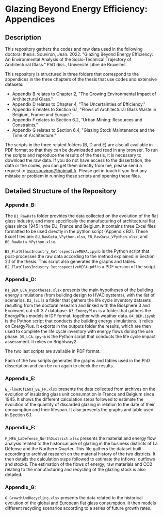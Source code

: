 # Glazing Beyond Energy Efficiency: Appendices

## Description

This repository gathers the codes and raw data used in the following doctoral thesis: Souviron, Jean. 2022. "Glazing Beyond Energy Efficiency: An Environmental Analysis of the Socio-Technical Trajectory of Architectural Glass." PhD diss., Université Libre de Bruxelles.

This repository is structured in three folders that correspond to the appendices in the three chapters of the thesis that use codes and extensive datasets:
- Appendix B relates to Chapter 2, "The Growing Environmental Impact of Architectural Glass."
- Appendix D relates to Chapter 4, "The Uncertainties of Efficiency."
- Appendix E relates to Section 6.1, "Flows of Architectural Glass Waste in Belgium, France and Europe."
- Appendix F relates to Section 6.2, "Urban Mining: Resources and Constraints."
- Appendix G relates to Section 6.4, "Glazing Stock Maintenance and the Time of Architecture."

The scripts in the three related folders (B, D and E) are also all available in PDF format so that they can be downloaded and read in any browser. To run the scripts and reproduce the results of the thesis, it is necessary to download the raw data. If you do not have access to the dissertation, the data or the codes, you can get them directly from me, please send a request to [jean.souviron@hotmail.fr](mailto:jean.souviron@hotmail.fr). Please get in touch if you find any mistake or problem in running these scripts and opening these files.

## Detailed Structure of the Repository

### Appendix_B:

The `B1_RawData` folder provides the data collected on the evolution of the flat glass industry, and more specifically the manufacturing of architectural flat glass since 1945 in the EU, France and Belgium. It contains three Excel files formatted to be used directly in the python script (Appendix B2). These Excel files are: `EU_RawData_VPython.xlsx`, `FR_RawData_VPython.xlsx`, and `BE_RawData_VPython.xlsx`.

`B2_FlatGlassIndustry_RetrospectiveMEFA.ipynb` is the Python script that post-processes the raw data according to the method explained in Section 2.1 of the thesis. This script also generates the graphs and tables.
`B2_FlatGlassIndustry_RetrospectiveMEFA.pdf` is a PDF version of the script.

### Appendix_D:

`D1_BEM_LCA_Hypotheses.xlsx` presents the main hypotheses of the building energy simulations (from building design to HVAC systems), with the list of scenarios.
`D2_lci` is a folder that gathers the life cycle inventory datasets resulting from the doctoral research and linked with the Biosphere 3 and Ecoinvent cut-off 3.7 database.
`D3_EnergyPlus` is a folder that gathers the EnergyPlus models in IDF format, together with weather data.
`D4_BEM.ipynb` is the Python script that conducts the building energy simulations. It relies on EnergyPlus. It exports in the outputs folder the results, which are then used to complete the life cycle inventory with energy flows during the use phase.
`D5_LCA.ipynb` is the Python script that conducts the life cycle impact assessment. It relies on Brightway2.

The two last scripts are available in PDF format.

Each of the two scripts generates the graphs and tables used in the PhD dissertation and can be run again to check the results.

### Appendix_E:

`E_FlowsOfIGUs_BE_FR.xlsx` presents the data collected from archives on the evolution of insulating glass unit consumption in France and Belgium since 1945. It shows the different calculation steps followed to estimate the evolution of the quantity of discarded glazing in relation to the date of their consumption and their lifespan. It also presents the graphs and table used in Section 6.1.

### Appendix_F:

`F_MFA_LaDefense_NorthDistrict.xlsx` presents the material and energy flow analysis related to the historical use of glazing in the business districts of La Défense and the Northern Quarter. This file gathers the dataset built according to archival research on the material history of the two districts. It then details the calculation steps followed to estimate the inflows, outflows and stocks. The estimation of the flows of energy, raw materials and CO2 relating to the manufacturing and recycling of the glazing stock is also detailed.

### Appendix_G:

`G_GrowthAndRecycling.xlsx` presents the data related to the historical evolution of the global and European flat glass consumption. It then models different recycling scenarios according to a series of future growth rates.
